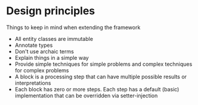 # Design principles

Things to keep in mind when extending the framework

* All entity classes are immutable
* Annotate types
* Don't use archaic terms
* Explain things in a simple way
* Provide simple techniques for simple problems and complex techniques for complex problems
* A block is a processing step that can have multiple possible results or interpretations
* Each block has zero or more steps. Each step has a default (basic) implementation that can be overridden via setter-injection

